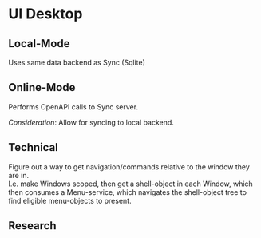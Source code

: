 # UI Desktop

## Local-Mode
Uses same data backend as Sync (Sqlite)

## Online-Mode
Performs OpenAPI calls to Sync server.

*Consideration*: Allow for syncing to local backend.

## Technical

Figure out a way to get navigation/commands relative to the window they are in.<br>
I.e. make Windows scoped, then get a shell-object in each Window, which then
consumes a Menu-service, which navigates the shell-object tree to find eligible
menu-objects to present.

## Research

